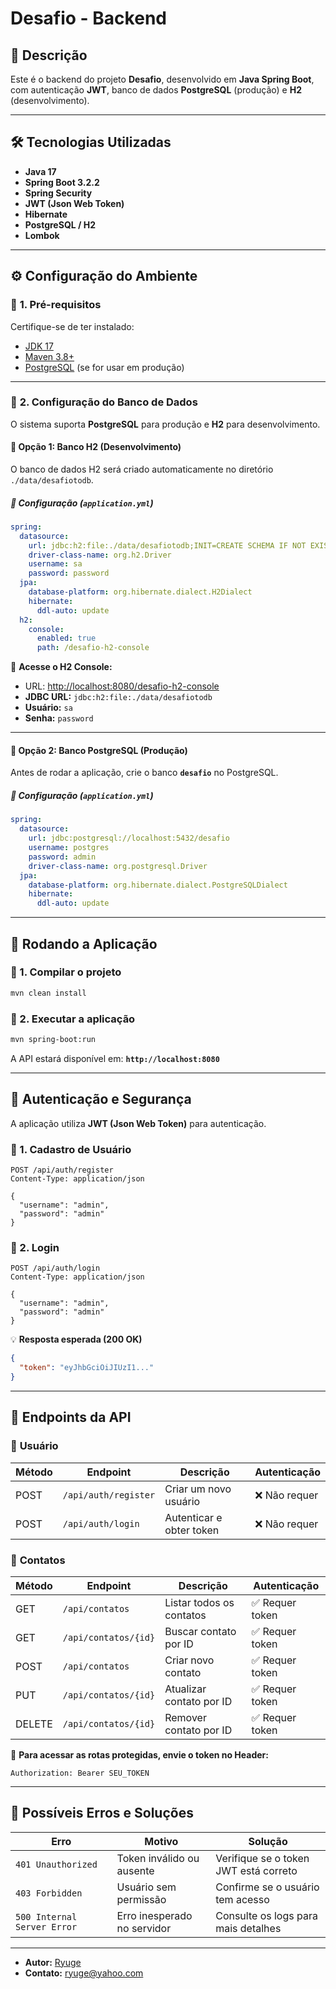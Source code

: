 # Desafio - Backend

## 📌 Descrição
Este é o backend do projeto **Desafio**, desenvolvido em **Java Spring Boot**, com autenticação **JWT**, banco de dados **PostgreSQL** (produção) e **H2** (desenvolvimento).

---

## 🛠️ **Tecnologias Utilizadas**
- **Java 17**
- **Spring Boot 3.2.2**
- **Spring Security**
- **JWT (Json Web Token)**
- **Hibernate**
- **PostgreSQL / H2**
- **Lombok**

---

## ⚙️ **Configuração do Ambiente**

### 🔹 **1. Pré-requisitos**
Certifique-se de ter instalado:
- [JDK 17](https://adoptium.net/)
- [Maven 3.8+](https://maven.apache.org/)
- [PostgreSQL](https://www.postgresql.org/) (se for usar em produção)

---

### 🔹 **2. Configuração do Banco de Dados**
O sistema suporta **PostgreSQL** para produção e **H2** para desenvolvimento.

#### **📀 Opção 1: Banco H2 (Desenvolvimento)**
O banco de dados H2 será criado automaticamente no diretório `./data/desafiotodb`.

##### **📂 Configuração (`application.yml`)**
```yaml
spring:
  datasource:
    url: jdbc:h2:file:./data/desafiotodb;INIT=CREATE SCHEMA IF NOT EXISTS DESAFIO\;SET SCHEMA DESAFIO
    driver-class-name: org.h2.Driver
    username: sa
    password: password
  jpa:
    database-platform: org.hibernate.dialect.H2Dialect
    hibernate:
      ddl-auto: update
  h2:
    console:
      enabled: true
      path: /desafio-h2-console
```

📄 **Acesse o H2 Console:**  
- URL: [http://localhost:8080/desafio-h2-console](http://localhost:8080/desafio-h2-console)  
- **JDBC URL:** `jdbc:h2:file:./data/desafiotodb`  
- **Usuário:** `sa`  
- **Senha:** `password`  

---

#### **📀 Opção 2: Banco PostgreSQL (Produção)**
Antes de rodar a aplicação, crie o banco **`desafio`** no PostgreSQL.

##### **📂 Configuração (`application.yml`)**
```yaml
spring:
  datasource:
    url: jdbc:postgresql://localhost:5432/desafio
    username: postgres
    password: admin
    driver-class-name: org.postgresql.Driver
  jpa:
    database-platform: org.hibernate.dialect.PostgreSQLDialect
    hibernate:
      ddl-auto: update
```

---

## 🚀 **Rodando a Aplicação**

### **🔹 1. Compilar o projeto**
```bash
mvn clean install
```

### **🔹 2. Executar a aplicação**
```bash
mvn spring-boot:run
```

A API estará disponível em: **`http://localhost:8080`**  

---

## 🔑 **Autenticação e Segurança**
A aplicação utiliza **JWT (Json Web Token)** para autenticação.

### **📌 1. Cadastro de Usuário**
```http
POST /api/auth/register
Content-Type: application/json

{
  "username": "admin",
  "password": "admin"
}
```

### **📌 2. Login**
```http
POST /api/auth/login
Content-Type: application/json

{
  "username": "admin",
  "password": "admin"
}
```
💡 **Resposta esperada (200 OK)**
```json
{
  "token": "eyJhbGciOiJIUzI1..."
}
```

---

## 📂 **Endpoints da API**

### 🔹 **Usuário**
| Método | Endpoint             | Descrição                   | Autenticação |
|--------|----------------------|----------------------------|--------------|
| POST   | `/api/auth/register` | Criar um novo usuário      | ❌ Não requer |
| POST   | `/api/auth/login`    | Autenticar e obter token   | ❌ Não requer |

### 🔹 **Contatos**
| Método | Endpoint              | Descrição                     | Autenticação |
|--------|-----------------------|-------------------------------|--------------|
| GET    | `/api/contatos`       | Listar todos os contatos     | ✅ Requer token |
| GET    | `/api/contatos/{id}`  | Buscar contato por ID        | ✅ Requer token |
| POST   | `/api/contatos`       | Criar novo contato           | ✅ Requer token |
| PUT    | `/api/contatos/{id}`  | Atualizar contato por ID     | ✅ Requer token |
| DELETE | `/api/contatos/{id}`  | Remover contato por ID       | ✅ Requer token |

📄 **Para acessar as rotas protegidas, envie o token no Header:**
```http
Authorization: Bearer SEU_TOKEN
```

---

## 💪 **Possíveis Erros e Soluções**
| Erro | Motivo | Solução |
|------|--------|---------|
| `401 Unauthorized` | Token inválido ou ausente | Verifique se o token JWT está correto |
| `403 Forbidden` | Usuário sem permissão | Confirme se o usuário tem acesso |
| `500 Internal Server Error` | Erro inesperado no servidor | Consulte os logs para mais detalhes |

---

- **Autor:** [Ryuge](https://github.com/MRyuge)  
- **Contato:** ryuge@yahoo.com  


